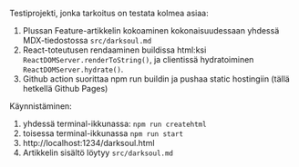 Testiprojekti, jonka tarkoitus on testata kolmea asiaa:

 1. Plussan Feature-artikkelin kokoaminen kokonaisuudessaan yhdessä MDX-tiedostossa ```src/darksoul.md```
 2. React-toteutusen rendaaminen buildissa html:ksi ```ReactDOMServer.renderToString()```, ja clientissä hydratoiminen ```ReactDOMServer.hydrate()```. 
 3. Github action suorittaa npm run buildin ja pushaa static hostingiin (tällä hetkellä Github Pages)

Käynnistäminen:

1. yhdessä terminal-ikkunassa:
 ```npm run createhtml```
2. toisessa terminal-ikkunassa ```npm run start``` 
3. http://localhost:1234/darksoul.html
4. Artikkelin sisältö löytyy ```src/darksoul.md```


